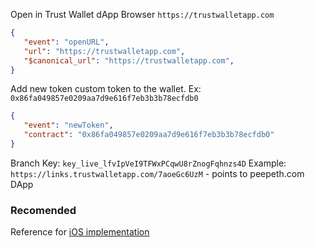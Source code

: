 Open in Trust Wallet dApp Browser `https://trustwalletapp.com`

```json
{
   "event": "openURL",
   "url": "https://trustwalletapp.com",
   "$canonical_url": "https://trustwalletapp.com",
}
```

Add new token custom token to the wallet. Ex: `0x86fa049857e0209aa7d9e616f7eb3b3b78ecfdb0`


```json
{
   "event": "newToken",
   "contract": "0x86fa049857e0209aa7d9e616f7eb3b3b78ecfdb0"
}
```

Branch Key: `key_live_lfvIpVeI9TFWxPCqwU8rZnogFqhnzs4D`
Example: `https://links.trustwalletapp.com/7aoeGc6UzM` - points to peepeth.com DApp

### Recomended

Reference for [iOS implementation](https://github.com/TrustWallet/trust-wallet-ios/blob/master/Trust/Core/Types/BranchEvent.swift)
